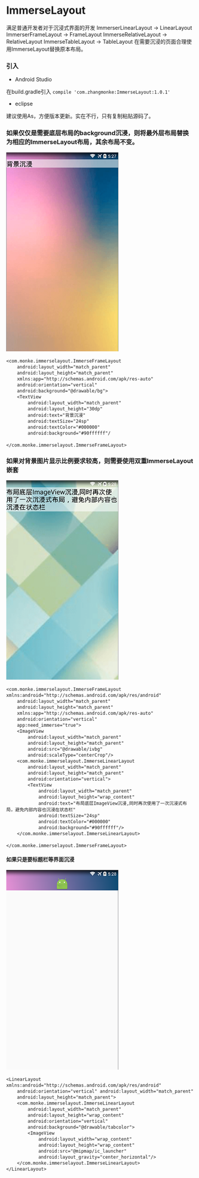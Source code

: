 # ImmerseLayout
满足普通开发者对于沉浸式界面的开发
ImmerserLinearLayout   →  LinearLayout
ImmerserFrameLayout  →  FrameLayout
ImmerseRelativeLayout  →  RelativeLayout
ImmerseTableLayout → TableLayout
在需要沉浸的页面合理使用ImmerseLayout替换原本布局。  
  
### 引入  

 - Android Studio  

在build.gradle引入  `compile 'com.zhangmonke:ImmerseLayout:1.0.1'`  

 - eclipse

建议使用As，方便版本更新。实在不行，只有复制粘贴源码了。

### 如果仅仅是需要底层布局的background沉浸，则将最外层布局替换为相应的ImmerseLayout布局，其余布局不变。
![enter description here][1]

``` stylus
<com.monke.immerselayout.ImmerseFrameLayout
    android:layout_width="match_parent"
    android:layout_height="match_parent"
    xmlns:app="http://schemas.android.com/apk/res-auto"
    android:orientation="vertical"
    android:background="@drawable/bg">
    <TextView
        android:layout_width="match_parent"
        android:layout_height="30dp"
        android:text="背景沉浸"
        android:textSize="24sp"
        android:textColor="#000000"
        android:background="#90ffffff"/

</com.monke.immerselayout.ImmerseFrameLayout>
```

### 如果对背景图片显示比例要求较高，则需要使用双重ImmerseLayout嵌套
![enter description here][2]

``` stylus
<com.monke.immerselayout.ImmerseFrameLayout xmlns:android="http://schemas.android.com/apk/res/android"
    android:layout_width="match_parent"
    android:layout_height="match_parent"
    xmlns:app="http://schemas.android.com/apk/res-auto"
    android:orientation="vertical"
    app:need_immerse="true">
    <ImageView
        android:layout_width="match_parent"
        android:layout_height="match_parent" 
        android:src="@drawable/ivbg"
        android:scaleType="centerCrop"/>
    <com.monke.immerselayout.ImmerseLinearLayout
        android:layout_width="match_parent"
        android:layout_height="match_parent"
        android:orientation="vertical">
        <TextView
            android:layout_width="match_parent"
            android:layout_height="wrap_content"
            android:text="布局底层ImageView沉浸,同时再次使用了一次沉浸式布局，避免内部内容也沉浸在状态栏"
            android:textSize="24sp"
            android:textColor="#000000"
            android:background="#90ffffff"/>
    </com.monke.immerselayout.ImmerseLinearLayout>
    
</com.monke.immerselayout.ImmerseFrameLayout>
```
#### 如果只是要标题栏等界面沉浸
![enter description here][3]

``` stylus
<LinearLayout xmlns:android="http://schemas.android.com/apk/res/android"
    android:orientation="vertical" android:layout_width="match_parent"
    android:layout_height="match_parent">
    <com.monke.immerselayout.ImmerseLinearLayout
        android:layout_width="match_parent"
        android:layout_height="wrap_content"
        android:orientation="vertical"
        android:background="@drawable/tabcolor">
        <ImageView
            android:layout_width="wrap_content"
            android:layout_height="wrap_content"
            android:src="@mipmap/ic_launcher"
            android:layout_gravity="center_horizontal"/>
    </com.monke.immerselayout.ImmerseLinearLayout>
</LinearLayout>
```


  


  [1]: ./images/1.png "1.png"
  [2]: ./images/2.png "2.png"
  [3]: ./images/3.png "3.png"